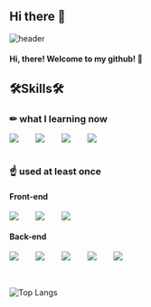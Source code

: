 ## Hi there 👋

![header](https://capsule-render.vercel.app/api?type=Cylinder&text=NaMME&color=000000&fontColor=ffffff&animation=fadeIn)
#### Hi, there! Welcome to my github! 🙌

## 🛠Skills🛠

### ✏ what I learning now
<div style="display:flex;gap:30px;flex-wrap:wrap;">
  <img src="https://img.shields.io/badge/JS-F7DF1E?style=for-the-badge&logo=javascript&logoColor=black">
  <img src="https://img.shields.io/badge/NODE.js-339933?style=for-the-badge&logo=node.js&logoColor=white">
  <img src="https://img.shields.io/badge/Express-000000?style=for-the-badge&logo=express&logoColor=white">
  <img src="https://img.shields.io/badge/React-61DAFB?style=for-the-badge&logo=react&logoColor=black">
</div>

<br />

### ☝ used at least once

#### Front-end
<div style="display:flex;gap:30px;flex-wrap:wrap;">
  <img src="https://img.shields.io/badge/HTML-E34F26?style=for-the-badge&logo=html5&logoColor=white">
  <img src="https://img.shields.io/badge/CSS-1572B6?style=for-the-badge&logo=css3&logoColor=white">
  <img src="https://img.shields.io/badge/JQuery-0769AD?style=for-the-badge&logo=jquery&logoColor=white">
</div>

#### Back-end
<div style="display:flex;gap:30px;flex-wrap:wrap;">
  <img src="https://img.shields.io/badge/Java-007396?style=for-the-badge&logo=openjdk&logoColor=white">
  <img src="https://img.shields.io/badge/Spring-3DDC84?style=for-the-badge&logo=spring&logoColor=white">
  <img src="https://img.shields.io/badge/Spring Boot-3DDC84?style=for-the-badge&logo=springboot&logoColor=white">
  <img src="https://img.shields.io/badge/MySQL-4479A1?style=for-the-badge&logo=mysql&logoColor=white">
  <img src="https://img.shields.io/badge/ORACLE-F80000?style=for-the-badge&logo=Oracle&logoColor=white">
</div>
<br />
<br />

![Top Langs](https://github-readme-stats.vercel.app/api/top-langs/?username=NaMME&layout=compact)


